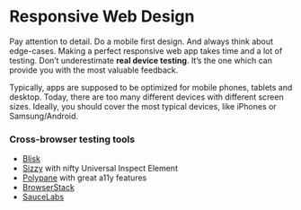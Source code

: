 # Responsive Web Design

Pay attention to detail. Do a mobile first design. And always think about edge-cases. Making a perfect responsive web app takes time and a lot of testing. Don’t underestimate **real device testing**. It’s the one which can provide you with the most valuable feedback.

Typically, apps are supposed to be optimized for mobile phones, tablets and desktop. Today, there are too many different devices with different screen sizes. Ideally, you should cover the most typical devices, like iPhones or Samsung/Android.

### Cross-browser testing tools

* [Blisk](https://blisk.io/)
* [Sizzy](https://sizzy.co/) with nifty Universal Inspect Element
* [Polypane](https://polypane.app/) with great a11y features
* [BrowserStack](https://www.browserstack.com/)
* [SauceLabs](https://saucelabs.com/)



